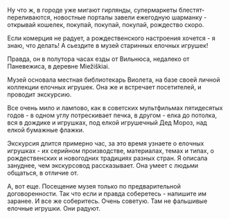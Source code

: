 Ну что ж, в городе уже мигают гирлянды, супермаркеты блестят- переливаются, новостные порталы завели ежегодную шарманку - открывай кошелек, покупай, покупай, покупай, рождество скоро.

Если комерция не радует, а рождественского настроения хочется - я знаю, что делать! А сьездите в музей старинных елочных игрушек!

Правда, он в полутора часах езды от Вильнюса, недалеко от Паневежиса, в деревне Miežiškiai.

Музей основала местная библиотекарь Виолета, на базе своей личной коллекции елочных игрушек. Она же и встречает посетителей, и проводит экскурсию.

Все очень мило и лампово, как в советских мультфильмах пятидесятых годов - в одном углу потрескивает печка, в другом - елка до потолка, вся в дождике и игрушках, под елкой игрушечный Дед Мороз, над елкой бумажные флажки.

Экскурсия длится примерно час, за это время узнаете о елочных игрушках - их серийном производстве, материалах, темах и типах, о рождественских и новогодних традициях разных стран. Я описала зануднее, чем экскурсовод рассказывает. Она умеет с людьми общаться, в отличие от.

А, вот еще. Посещение музея только по предварительной договоренности. Так что если и правда соберетесь - напишите им заранее. И все же соберитесь. Очень советую. Там не фальшивые елочные игрушки. Они радуют.

